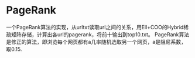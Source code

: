 # PageRank
一个PageRank算法的实现，从urltxt读取url之间的关系，用Ell+COO的Hybrid稀疏矩阵存储，计算出各url的pagerank，将前十输出到top10.txt。
PageRank算法是修正的算法，即浏览每个网页都有a几率随机选取另一个网页，a是阻尼系数，取0.15.
